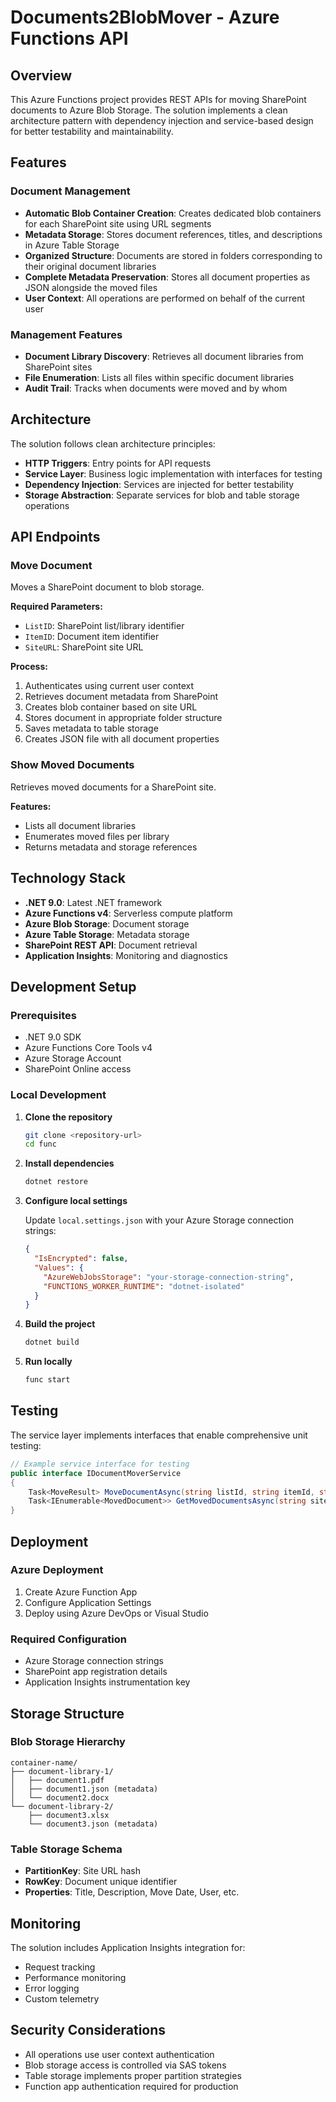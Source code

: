 # Documents2BlobMover - Azure Functions API

## Overview

This Azure Functions project provides REST APIs for moving SharePoint documents to Azure Blob Storage. The solution implements a clean architecture pattern with dependency injection and service-based design for better testability and maintainability.

## Features

### Document Management

- **Automatic Blob Container Creation**: Creates dedicated blob containers for each SharePoint site using URL segments
- **Metadata Storage**: Stores document references, titles, and descriptions in Azure Table Storage
- **Organized Structure**: Documents are stored in folders corresponding to their original document libraries
- **Complete Metadata Preservation**: Stores all document properties as JSON alongside the moved files
- **User Context**: All operations are performed on behalf of the current user

### Management Features

- **Document Library Discovery**: Retrieves all document libraries from SharePoint sites
- **File Enumeration**: Lists all files within specific document libraries
- **Audit Trail**: Tracks when documents were moved and by whom

## Architecture

The solution follows clean architecture principles:

- **HTTP Triggers**: Entry points for API requests
- **Service Layer**: Business logic implementation with interfaces for testing
- **Dependency Injection**: Services are injected for better testability
- **Storage Abstraction**: Separate services for blob and table storage operations

## API Endpoints

### Move Document

Moves a SharePoint document to blob storage.

**Required Parameters:**

- `ListID`: SharePoint list/library identifier
- `ItemID`: Document item identifier  
- `SiteURL`: SharePoint site URL

**Process:**

1. Authenticates using current user context
2. Retrieves document metadata from SharePoint
3. Creates blob container based on site URL
4. Stores document in appropriate folder structure
5. Saves metadata to table storage
6. Creates JSON file with all document properties

### Show Moved Documents

Retrieves moved documents for a SharePoint site.

**Features:**

- Lists all document libraries
- Enumerates moved files per library
- Returns metadata and storage references

## Technology Stack

- **.NET 9.0**: Latest .NET framework
- **Azure Functions v4**: Serverless compute platform
- **Azure Blob Storage**: Document storage
- **Azure Table Storage**: Metadata storage
- **SharePoint REST API**: Document retrieval
- **Application Insights**: Monitoring and diagnostics

## Development Setup

### Prerequisites

- .NET 9.0 SDK
- Azure Functions Core Tools v4
- Azure Storage Account
- SharePoint Online access

### Local Development

1. **Clone the repository**

   ```bash
   git clone <repository-url>
   cd func
   ```

2. **Install dependencies**

   ```bash
   dotnet restore
   ```

3. **Configure local settings**

   Update `local.settings.json` with your Azure Storage connection strings:

   ```json
   {
     "IsEncrypted": false,
     "Values": {
       "AzureWebJobsStorage": "your-storage-connection-string",
       "FUNCTIONS_WORKER_RUNTIME": "dotnet-isolated"
     }
   }
   ```

4. **Build the project**

   ```bash
   dotnet build
   ```

5. **Run locally**

   ```bash
   func start
   ```

## Testing

The service layer implements interfaces that enable comprehensive unit testing:

```csharp
// Example service interface for testing
public interface IDocumentMoverService
{
    Task<MoveResult> MoveDocumentAsync(string listId, string itemId, string siteUrl);
    Task<IEnumerable<MovedDocument>> GetMovedDocumentsAsync(string siteUrl);
}
```

## Deployment

### Azure Deployment

1. Create Azure Function App
2. Configure Application Settings
3. Deploy using Azure DevOps or Visual Studio

### Required Configuration

- Azure Storage connection strings
- SharePoint app registration details
- Application Insights instrumentation key

## Storage Structure

### Blob Storage Hierarchy

```text
container-name/
├── document-library-1/
│   ├── document1.pdf
│   ├── document1.json (metadata)
│   └── document2.docx
└── document-library-2/
    ├── document3.xlsx
    └── document3.json (metadata)
```

### Table Storage Schema

- **PartitionKey**: Site URL hash
- **RowKey**: Document unique identifier
- **Properties**: Title, Description, Move Date, User, etc.

## Monitoring

The solution includes Application Insights integration for:

- Request tracking
- Performance monitoring
- Error logging
- Custom telemetry

## Security Considerations

- All operations use user context authentication
- Blob storage access is controlled via SAS tokens
- Table storage implements proper partition strategies
- Function app authentication required for production